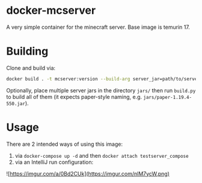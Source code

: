 # docker-mcserver
A very simple container for the minecraft server. Base image is temurin 17.

# Building
Clone and build via:
```sh
docker build . -t mcserver:version --build-arg server_jar=path/to/server.jar
```
Optionally, place multiple server jars in the directory `jars/` then run `build.py` to build all of them 
(it expects paper-style naming, e.g. `jars/paper-1.19.4-550.jar`).

# Usage
There are 2 intended ways of using this image:

1) via `docker-compose up -d` and then `docker attach testserver_compose`
2) via an IntelliJ run configuration:

![https://imgur.com/a/0Bd2CUk](https://imgur.com/nlM7ycW.png)

